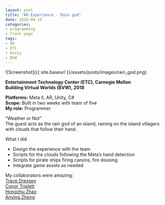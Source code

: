 ```yaml
---
layout: post
title: "AR Experience - Rain god"
date: 2018-09-15
categories:
- programming
- front page
tags:
- AR
- ETC
- Unity
- BVW
---
```


![Screenshot]({{ site.baseurl }}/assets/posts/images/rain_god.png)

**Entertainment Technology Center (ETC), Carnegie Mellon**   
**Building Virtual Worlds (BVW), 2018**

**Platforms:** Meta II, AR, Unity, C#  
**Scope:** Built in two weeks with team of five  
**My role:** Programmer

“Weather or Not”  
The guest acts as the rain god of an island, raining on the island villagers with clouds that follow their hand.

<!-- more -->

What I did

* Design the experience with the team
* Scripts for the clouds following the Meta’s hand detection  
* Scripts for pirate ships firing canons, fire dousing  
* Integrate game assets as needed 

My collaborators were amazing:  
[Trace Dressen](https://www.etc.cmu.edu/blog/author/kcl2/)  
[Conor Triplett](https://www.etc.cmu.edu/blog/author/dpembert/)  
[Hongzhu Zhao](https://www.etc.cmu.edu/blog/author/hongzhuz/)  
[Anying Zheng](https://www.etc.cmu.edu/blog/author/anyingz/)